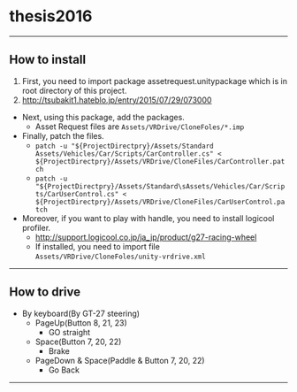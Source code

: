 # thesis2016

---
## How to install
1. First, you need to import package assetrequest.unitypackage which is in root directory of this project.  
  1. http://tsubakit1.hateblo.jp/entry/2015/07/29/073000
* Next, using this package, add the packages.
  * Asset Request files are `Assets/VRDrive/CloneFoles/*.imp`
* Finally, patch the files.
  * `patch -u "${ProjectDirectpry}/Assets/Standard Assets/Vehicles/Car/Scripts/CarController.cs" < ${ProjectDirectpry}/Assets/VRDrive/CloneFiles/CarController.patch`
  * `patch -u "${ProjectDirectpry}/Assets/Standard\sAssets/Vehicles/Car/Scripts/CarUserControl.cs" < ${ProjectDirectpry}/Assets/VRDrive/CloneFiles/CarUserControl.patch`
* Moreover, if you want to play with handle, you need to install logicool profiler.
  * http://support.logicool.co.jp/ja_jp/product/g27-racing-wheel
  * If installed, you need to import file `Assets/VRDrive/CloneFoles/unity-vrdrive.xml`
---
## How to drive
* By keyboard(By GT-27 steering)
  * PageUp(Button 8, 21, 23)
    * GO straight
  * Space(Button 7, 20, 22)
    * Brake
  * PageDown & Space(Paddle & Button 7, 20, 22)
    * Go Back
---
